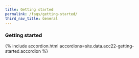 ```yaml
---
title: Getting started
permalink: /faqs/getting-started/
third_nav_title: General
---
```


### Getting started

{% include accordion.html accordions=site.data.acc22-getting-started.accordion %}

<script src="/jquery/bp-menu-new-tab.js"></script>
